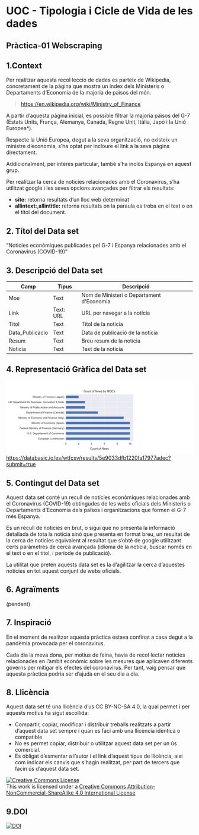 # UOC - Tipologia i Cicle de Vida de les dades
## Pràctica-01 Webscraping

## 1.Context
Per realitzar aquesta recol·lecció de dades es parteix de Wikipedia, concretament de la pàgina que mostra un índex dels Ministeris o Departaments d’Economia de la majoria de països del món.
> https://en.wikipedia.org/wiki/Ministry_of_Finance

A partir d’aquesta pàgina inicial, es possible filtrar la majoria països del G-7 (Estats Units, França, Alemanya, Canada, Regne Unit, Itàlia, Japó i la Unió Europea*).

Respecte la Unió Europea, degut a la seva organització, no existeix un ministre d’economia, s’ha optat per incloure el link a la seva pàgina directament.

Addicionalment, per interès particular, també s’ha inclòs Espanya en aquest grup.

Per realitzar la cerca de noticies relacionades amb el Coronavirus, s’ha utilitzat google i les seves opcions avançades per filtrar els resultats:
-	**site:** retorna resultats d’un lloc web determinat
-	**allintext:**,**allintitle:** retorna resultats on la paraula es troba en el text o en el títol del document. 

## 2. Títol del Data set
“Noticies econòmiques publicades pel G-7 i Espanya relacionades amb el Coronavirus (COVID-19)”

## 3. Descripció del Data set
| Camp | Tipus | Descripció |
| --- | --- | --- |
| Moe | Text | Nom de Ministeri o Departament d&#39;Economia |
| Link | Text: URL | URL per navegar a la notícia |
| Titol | Text | Títol de la noticia |
| Data\_Publicacio | Text | Data de publicació de la notícia |
| Resum | Text | Breu resum de la notícia |
| Noticia | Text | Text de la notícia |

## 4. Representació Gràfica del Data set
![Visualització G7 Moe Dataset](https://github.com/xrecaj/uebscrap/blob/master/Figure_1_eda.png)
https://databasic.io/es/wtfcsv/results/5e9033dfb1220fa17977adec?submit=true

## 5. Contingut del Data set
Aquest data set conté un recull de notícies econòmiques relacionades amb el Coronavirus (COVID-19) obtingudes de les webs oficials dels Ministeris o Departaments d’Economia dels països i organitzacions que formen el G-7 més Espanya.

Es un recull de noticies en brut, o sigui que no presenta la informació detallada de tota la noticia sinó que presenta en format breu, un resultat de la cerca de noticies equivalent al resultat que s’obté de google utilitzant certs paràmetres de cerca avançada (idioma de la notícia, buscar només en el text o en el títol, i període de publicació).

La utilitat que pretén aquests data set es la d’agilitzar la cerca d’aquestes notícies en tot aquest conjunt de webs oficials.


## 6. Agraïments
(pendent)

## 7. Inspiració
En el moment de realitzar aquesta pràctica estava confinat a casa degut a la pandèmia provocada per el coronavirus. 

Cada dia la meva dona, per motius de feina, havia de recol·lectar noticies relacionades en l’àmbit econòmic sobre les mesures que aplicaven diferents governs per mitigar els efectes del coronavirus. Per tant, vaig pensar que aquesta pràctica podria ser d’ajuda en el seu dia a dia.

## 8. Llicència
Aquest data set té una llicència d’us CC BY-NC-SA 4.0, la qual permet i per aquests motius ha sigut escollida:

-	Compartir, copiar, modificar i distribuir treballs realitzats a partir d’aquest data set sempre i quan es faci amb una llicència idèntica o compatible
-	No es permet copiar, distribuir o utilitzar aquest data set per un ús comercial.
-	Es obligat d’esmentar a l’autor i el link d’aquest tipus de llicència, així com indicar els canvis que s’hagin realitzat, per part de tercers que facin ús d’aquest data set.

<a rel="license" href="http://creativecommons.org/licenses/by-nc-sa/4.0/"><img alt="Creative Commons License" style="border-width:0" src="https://i.creativecommons.org/l/by-nc-sa/4.0/88x31.png" /></a><br />This work is licensed under a <a rel="license" href="http://creativecommons.org/licenses/by-nc-sa/4.0/">Creative Commons Attribution-NonCommercial-ShareAlike 4.0 International License</a>

## 9.DOI
<a href="https://doi.org/10.5281/zenodo.3747299"><img src="https://zenodo.org/badge/DOI/10.5281/zenodo.3747299.svg" alt="DOI"></a>

